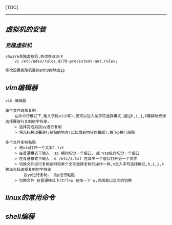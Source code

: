 [TOC]

----

## _虚拟机的安装_





### _克隆虚拟机_

```xml
vmware克隆虚拟机,修改修改网卡
	vi /etc/udev/rules.d/70-presistent-net.rules;

修改设置克隆机器的eth0的静态ip

```





## _vim编辑器_

```shell
vim 编辑器

单个文件选择复制
	在命令行模式下,输入字段v(小写),便可以进入按字符选择模式,通过h,i,j,k键移动光标选择要进行复制的字符串.
	> 选择完成后按yy进行复制
	> 将光标移动要进行粘贴的地方(比如放到内容的最后),按下p执行粘贴

多个文件复制粘贴
	> 用vim打开一个文本1.txt
	> 在普通模式下输入 :sp 横向切分一个窗口, 或:vsp纵向切分一个窗口
	> 在普通模式下输入 :e /etc/2.txt 在其中一个窗口打开另一个文件
	> 切换文件进行复制这时和单个文件选择复制的操作一样,v进入字符选择模式,h,i,j,k移动光标选择复制的字符串
	 	按yy进行复制， 按p进行粘贴
	> 切换文件 在普通模式下ctrl+w 在按一下 w,完成窗口之间的切换

```







## _linux的常用命令_











## _shell编程_